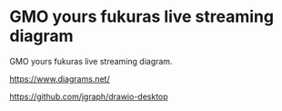 # GMO yours fukuras live streaming diagram
GMO yours fukuras live streaming diagram.


https://www.diagrams.net/

https://github.com/jgraph/drawio-desktop
